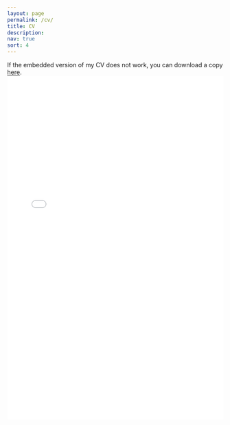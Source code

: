 ```yaml
---
layout: page
permalink: /cv/
title: CV
description: 
nav: true
sort: 4
---
```

<left>
If the embedded version of my CV does not work, you can download a copy <a href="../assets/pdf/MinBin_CV_20230101.pdf" target="_blank">here</a>.
</left>

<br>

<center>
<object data="/assets/pdf/MinBin_CV_20230101.pdf#view=FitH&pagemode=none" width="100%" height="800px" type="application/pdf">
    <embed src="/assets/pdf/MinBin_CV_20230101.pdf#view=FitH&pagemode=none" width="100%" height="800px" type="application/pdf" />
</object>
</center>
